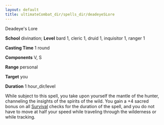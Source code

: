 ```yaml
---
layout: default
title: ultimateCombat_dir/spells_dir/deadeyeSLore
---
```

Deadeye's Lore

**School** divination; **Level** bard 1, cleric 1, druid 1, inquisitor 1, ranger 1

**Casting Time** 1 round

**Components** V, S

**Range** personal

**Target** you

**Duration** 1 hour_dir/level

While subject to this spell, you take upon yourself the mantle of the hunter, channeling the insights of the spirits of the wild. You gain a +4 sacred bonus on all [Survival](skills_dir/survival#_survival) checks for the duration of the spell, and you do not have to move at half your speed while traveling through the wilderness or while tracking.

